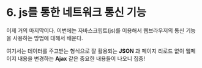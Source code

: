 # 6. js를 통한 네트워크 통신 기능

이제 거의 마지막이다. 
이번에는 자바스크립트(js)를 이용해서 웹브라우저의 통신 기능을 사용하는 방법에 대해서 배운다.

여기서는 데이터를 주고받는 형식으로 잘 활용되는 __JSON__ 과 페이지 리로드 없이 웹페이지 내용을 변경하는 __Ajax__ 같은 중요한 내용들이 나오니 집중!

